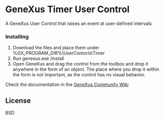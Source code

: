 # GeneXus Timer User Control

A GeneXus User Control that raises an event at user-defined intervals

### Installing

1. Download the files and place them under %GX_PROGRAM_DIR%\UserContorls\Timer
2. Run genexus.exe /install
3. Open GeneXus and drag the control from the toolbox and drop it anywhere in the form of an object. The place where you drop it within the form is not important, as the control has no visual behavior.

Check the documentation in the [GeneXus Community Wiki](https://wiki.genexus.com/commwiki/servlet/wiki?8311,Timer+User+Control)

## License

BSD


